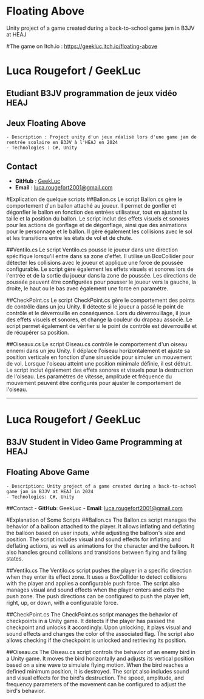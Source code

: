 # Floating Above
Unity project of a game created during a back-to-school game jam in B3JV at HEAJ

#The game on Itch.io :
https://geekluc.itch.io/floating-above

# Luca Rougefort / GeekLuc
## Etudiant B3JV programmation de jeux vidéo HEAJ

## **Jeux Floating Above**
    - Description : Project unity d'un jeux réalisé lors d'une game jam de rentrée scolaire en B3JV à l'HEAJ en 2024
    - Technologies : C#, Unity

## Contact
- **GitHub** : [GeekLuc](https://github.com/GeekLuc)
- **Email** : [luca.rougefort2001@gmail.com](luca.rougefort2001@gmail.com)

#Explication de quelque scripts
##Ballon.cs
Le script Ballon.cs gère le comportement d'un ballon attaché au joueur. Il permet de gonfler et dégonfler le ballon en fonction des entrées utilisateur, tout en ajustant la taille et la position du ballon. Le script inclut des effets visuels et sonores pour les actions de gonflage et de dégonflage, ainsi que des animations pour le personnage et le ballon. Il gère également les collisions avec le sol et les transitions entre les états de vol et de chute.

##Ventilo.cs
Le script Ventilo.cs pousse le joueur dans une direction spécifique lorsqu'il entre dans sa zone d'effet. Il utilise un BoxCollider pour détecter les collisions avec le joueur et applique une force de poussée configurable. Le script gère également les effets visuels et sonores lors de l'entrée et de la sortie du joueur dans la zone de poussée. Les directions de poussée peuvent être configurées pour pousser le joueur vers la gauche, la droite, le haut ou le bas avec également une force en paramétre.

##CheckPoint.cs
Le script CheckPoint.cs gère le comportement des points de contrôle dans un jeu Unity. Il détecte si le joueur a passé le point de contrôle et le déverrouille en conséquence. Lors du déverrouillage, il joue des effets visuels et sonores, et change la couleur du drapeau associé. Le script permet également de vérifier si le point de contrôle est déverrouillé et de récupérer sa position.

##Oiseaux.cs
Le script Oiseau.cs contrôle le comportement d'un oiseau ennemi dans un jeu Unity. Il déplace l'oiseau horizontalement et ajuste sa position verticale en fonction d'une sinusoïde pour simuler un mouvement de vol. Lorsque l'oiseau atteint une position minimale définie, il est détruit. Le script inclut également des effets sonores et visuels pour la destruction de l'oiseau. Les paramètres de vitesse, amplitude et fréquence du mouvement peuvent être configurés pour ajuster le comportement de l'oiseau.

------------------------------------------------------------------------------------------------------------------------------------------------------------------------------------------------

# Luca Rougefort / GeekLuc
## B3JV Student in Video Game Programming at HEAJ


## **Floating Above Game**
    - Description: Unity project of a game created during a back-to-school game jam in B3JV at HEAJ in 2024
    - Technologies: C#, Unity
    
##Contact
    - **GitHub**: GeekLuc
    - **Email**: luca.rougefort2001@gmail.com
    
#Explanation of Some Scripts
##Ballon.cs
The Ballon.cs script manages the behavior of a balloon attached to the player. It allows inflating and deflating the balloon based on user inputs, while adjusting the balloon's size and position. The script includes visual and sound effects for inflating and deflating actions, as well as animations for the character and the balloon. It also handles ground collisions and transitions between flying and falling states.

##Ventilo.cs
The Ventilo.cs script pushes the player in a specific direction when they enter its effect zone. It uses a BoxCollider to detect collisions with the player and applies a configurable push force. The script also manages visual and sound effects when the player enters and exits the push zone. The push directions can be configured to push the player left, right, up, or down, with a configurable force.

##CheckPoint.cs
The CheckPoint.cs script manages the behavior of checkpoints in a Unity game. It detects if the player has passed the checkpoint and unlocks it accordingly. Upon unlocking, it plays visual and sound effects and changes the color of the associated flag. The script also allows checking if the checkpoint is unlocked and retrieving its position.

##Oiseau.cs
The Oiseau.cs script controls the behavior of an enemy bird in a Unity game. It moves the bird horizontally and adjusts its vertical position based on a sine wave to simulate flying motion. When the bird reaches a defined minimum position, it is destroyed. The script also includes sound and visual effects for the bird's destruction. The speed, amplitude, and frequency parameters of the movement can be configured to adjust the bird's behavior.
